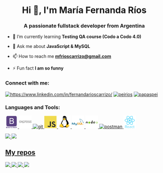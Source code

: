 <h1 align="center">Hi 👋, I'm María Fernanda Ríos</h1>
<h3 align="center">A passionate fullstack developer from Argentina</h3>

- 🌱 I’m currently learning **Testing QA course (Codo a Codo 4.0)**

- 💬 Ask me about **JavaScript & MySQL**

- 📫 How to reach me **mfrioscarrizo@gmail.com**

- ⚡ Fun fact **I am so funny**

<h3 align="left">Connect with me:</h3>
<p align="left">
<a href="https://linkedin.com/in/https://www.linkedin.com/in/fernandarioscarrizo/" target="blank"><img align="center" src="https://raw.githubusercontent.com/rahuldkjain/github-profile-readme-generator/master/src/images/icons/Social/linked-in-alt.svg" alt="https://www.linkedin.com/in/fernandarioscarrizo/" height="30" width="40" /></a>
<a href="https://www.hackerrank.com/peirios" target="blank"><img align="center" src="https://raw.githubusercontent.com/rahuldkjain/github-profile-readme-generator/master/src/images/icons/Social/hackerrank.svg" alt="peirios" height="30" width="40" /></a>
<a href="https://www.leetcode.com/papaspei" target="blank"><img align="center" src="https://raw.githubusercontent.com/rahuldkjain/github-profile-readme-generator/master/src/images/icons/Social/leet-code.svg" alt="papaspei" height="30" width="40" /></a>
</p>

<h3 align="left">Languages and Tools:</h3>
<p align="left"> <a href="https://getbootstrap.com" target="_blank"> <img src="https://raw.githubusercontent.com/devicons/devicon/master/icons/bootstrap/bootstrap-plain-wordmark.svg" alt="bootstrap" width="40" height="40"/> </a> <a href="https://expressjs.com" target="_blank"> <img src="https://raw.githubusercontent.com/devicons/devicon/master/icons/express/express-original-wordmark.svg" alt="express" width="40" height="40"/> </a> <a href="https://git-scm.com/" target="_blank"> <img src="https://www.vectorlogo.zone/logos/git-scm/git-scm-icon.svg" alt="git" width="40" height="40"/> </a> <a href="https://developer.mozilla.org/en-US/docs/Web/JavaScript" target="_blank"> <img src="https://raw.githubusercontent.com/devicons/devicon/master/icons/javascript/javascript-original.svg" alt="javascript" width="40" height="40"/> </a> <a href="https://www.linux.org/" target="_blank"> <img src="https://raw.githubusercontent.com/devicons/devicon/master/icons/linux/linux-original.svg" alt="linux" width="40" height="40"/> </a> <a href="https://www.mysql.com/" target="_blank"> <img src="https://raw.githubusercontent.com/devicons/devicon/master/icons/mysql/mysql-original-wordmark.svg" alt="mysql" width="40" height="40"/> </a> <a href="https://nodejs.org" target="_blank"> <img src="https://raw.githubusercontent.com/devicons/devicon/master/icons/nodejs/nodejs-original-wordmark.svg" alt="nodejs" width="40" height="40"/> </a> <a href="https://postman.com" target="_blank"> <img src="https://www.vectorlogo.zone/logos/getpostman/getpostman-icon.svg" alt="postman" width="40" height="40"/> </a> <a href="https://reactjs.org/" target="_blank"> <img src="https://raw.githubusercontent.com/devicons/devicon/master/icons/react/react-original-wordmark.svg" alt="react" width="40" height="40"/> </a> </p>

<p align="left">
  <a href="https://github.com/peirios"><img width="400" src="https://github-readme-stats.vercel.app/api?username=peirios&show_icons=true&theme=jolly">
  <a href="https://github.com/peirios"><img width="400" src="https://github-readme-stats.vercel.app/api/top-langs/?username=peirios&hide=html,scss,css, shell&langs_count=10&layout=compact&theme=jolly">
</p>
    
## My repos
    
<p align="left">
  
   <a href="https://github.com/peirios/grupo3-peritroopers-sprint8"><img width="400" src="https://github-readme-stats.vercel.app/api/pin/?username=peirios&repo=grupo3-peritroopers-sprint8&langs_count=5&theme=jolly">
  <a href="https://github.com/peirios/grupo3-peritroopers-sprint8front"><img width="400" src="https://github-readme-stats.vercel.app/api/pin/?username=peirios&card_height=300&&repo=grupo3-peritroopers-sprint8front&langs_count=5&layout=compact&theme=jolly">
  <a href="https://github.com/peirios/grupo3-peritroopers-sprint6"><img width="400" src="https://github-readme-stats.vercel.app/api/pin/?username=peirios&repo=grupo3-peritroopers-sprint6&layout=compact&theme=jolly">
  <a href="https://github.com/peirios/grupo3-peritroopers-sprint7"><img width="400" src="https://github-readme-stats.vercel.app/api/pin/?username=peirios&repo=grupo3-peritroopers-sprint7&hide=html,scss,css&langs_count=10&layout=compact&theme=jolly">
</p>  

